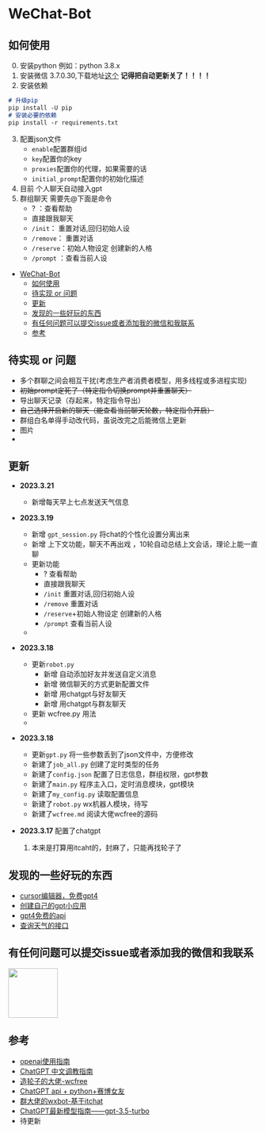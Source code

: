# WeChat-Bot

## 如何使用
0. 安装python 例如：python 3.8.x
1. 安装微信 3.7.0.30,下载地址[这个](https://github.com/afanzaimoyu/WeChat-Bot/releases/download/wechat/WeChatSetup-3.7.0.30.exe
)                        **记得把自动更新关了！！！！**
2. 安装依赖
```markdown
# 升级pip
pip install -U pip
# 安装必要的依赖
pip install -r requirements.txt
```
3. 配置json文件
   - `enable`配置群组id
   - `key`配置你的key
   - `proxies`配置你的代理，如果需要的话
   - `initial_prompt`配置你的初始化描述
4. 目前 个人聊天自动接入gpt
5. 群组聊天 需要先@下面是命令
    - ? ：查看帮助
    - 直接跟我聊天 
    - `/init`： 重置对话,回归初始人设 
    - `/remove`： 重置对话 
    - `/reserve`：初始人物设定 创建新的人格 
    - `/prompt` ：查看当前人设

* [WeChat-Bot](#wechat-bot)
  * [如何使用](#如何使用)
  * [待实现 or 问题](#待实现-or-问题)
  * [更新](#更新)
  * [发现的一些好玩的东西](#发现的一些好玩的东西)
  * [有任何问题可以提交issue或者添加我的微信和我联系](#有任何问题可以提交issue或者添加我的微信和我联系)
  * [参考](#参考)
<!-- TOC -->
## 待实现 or 问题
- 多个群聊之间会相互干扰(考虑生产者消费者模型，用多线程或多进程实现)
- ~~初始prompt定死了（特定指令切换prompt并重置聊天）~~
- 导出聊天记录（存起来，特定指令导出）
- ~~自己选择开启新的聊天（能查看当前聊天轮数，特定指令开启）~~
- 群组白名单得手动改代码，虽说改完之后能微信上更新
- 图片
- 
## 更新
- **2023.3.21**
  - 新增每天早上七点发送天气信息 
- **2023.3.19**
  - 新增 `gpt_session.py` 将chat的个性化设置分离出来
  - 新增 上下文功能，聊天不再出戏 ，10轮自动总结上文会话，理论上能一直聊
  - 更新功能
    - ? 查看帮助
    - 直接跟我聊天 
    - `/init` 重置对话,回归初始人设 
    - `/remove` 重置对话 
    - `/reserve`+初始人物设定 创建新的人格 
    - `/prompt` 查看当前人设
   - 
- **2023.3.18**
  - 更新`robot.py` 
    - 新增  自动添加好友并发送自定义消息
    - 新增  微信聊天的方式更新配置文件
    -  新增 用chatgpt与好友聊天
    -  新增  用chatgpt与群友聊天
  - 更新 wcfree.py 用法
  - 
- **2023.3.18** 
  - 更新`gpt.py` 将一些参数丢到了json文件中，方便修改
  - 新建了`job_all.py` 创建了定时类型的任务
  -  新建了`config.json` 配置了日志信息，群组权限，gpt参数
  - 新建了`main.py` 程序主入口，定时消息模块，gpt模块
  -  新建了`my_config.py` 读取配置信息
  -  新建了`robot.py` wx机器人模块，待写
  -   新建了`wcfree.md` 阅读大佬wcfree的源码



- **2023.3.17** 配置了chatgpt
  1. 本来是打算用itcaht的，封麻了，只能再找轮子了

  
## 发现的一些好玩的东西
- [cursor编辑器，免费gpt4](https://www.cursor.so)
- [创建自己的gpt小应用](https://open-gpt.app)
- [gpt4免费的api](https://www.steamship.com/)
-  [查询天气的接口](https://zhwnlapi.etouch.cn/Ecalender/weather_mini?city=北京)

## 有任何问题可以提交issue或者添加我的微信和我联系
<img height="100px" src="D:\Wechat_Bot_GPT\微信图片_20230321015626.jpg" width="100px"/>


## 参考
- [openai使用指南](https://github.com/openai/openai-cookbook)
- [ChatGPT 中文调教指南](https://github.com/PlexPt/awesome-chatgpt-prompts-zh)
- [造轮子的大佬-wcfree](https://github.com/lich0821/WeChatFerry)
- [ChatGPT api + python+赛博女友](https://zhuanlan.zhihu.com/p/610731099)
- [群大佬的wxbot-基于itchat](https://github.com/c0rnP1ex/wxbot_w_gpt)
- [ChatGPT最新模型指南——gpt-3.5-turbo](https://zhuanlan.zhihu.com/p/613581212)
- 待更新